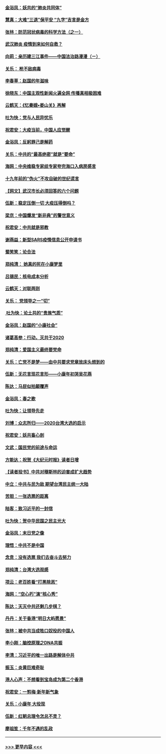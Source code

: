 #### [金浴凤：妖共的“肺炎共同体”](../pages/nsc993/n11829448.md?t=01292044) 
#### [慧真：大难“三退”保平安 “九字”吉言是金方](../pages/nsc993/n11829501.md?t=01292044) 
#### [张林：防范冠状病毒的科学方法（之一）](../pages/nsc993/n11828618.md?t=01292044) 
#### [武汉肺炎 疫情到来如何自救？](../pages/nsc993/n11827632.md?t=01292044) 
#### [向莉：亲历建三江事件——中国法治路漫漫（ㄧ）](../pages/nsc993/n11827190.md?t=01292044) 
#### [关乐： 枪不敌病毒](../pages/nsc993/n11826746.md?t=01292044) 
#### [李春草：赵国的年滋味](../pages/nsc993/n11826321.md?t=01292044) 
#### [徐晓东：中国主观性新闻火遍全网 传播真相极困难](../pages/nsc993/n11826508.md?t=01292044) 
#### [云鹤天：《忆秦娥▪娄山关》再解](../pages/nsc993/n11824682.md?t=01292044) 
#### [吐为快：党与人民异忧乐](../pages/nsc993/n11824660.md?t=01292044) 
#### [祝君安：大疫当前，中国人应觉醒](../pages/nsc993/n11821946.md?t=01292044) 
#### [金浴凤：反躬罪己是解药](../pages/nsc993/n11820280.md?t=01292044) 
#### [关乐：中共的“最高绝密”就是“要命”](../pages/nsc993/n11816946.md?t=01292044) 
#### [海网：中央维稳专家组专家夸完海口入病房感言](../pages/nsc993/n11815138.md?t=01292044) 
#### [十九年前的“伪火”不攻自破的世纪谎言](../pages/nsc993/n11813238.md?t=01292044) 
#### [【网文】武汉市长必须回答的六个问题](../pages/nsc993/n11813848.md?t=01292044) 
#### [伍新：稳定压倒一切 大疫压得倒吗？](../pages/nsc993/n11812634.md?t=01292044) 
#### [梁京：中国爆发“新非典”的警世意义](../pages/nsc993/n11812554.md?t=01292044) 
#### [祝君安：中共就是邪教](../pages/nsc993/n11812431.md?t=01292044) 
#### [谢燕益：新型SARS疫情信息公开申请书](../pages/nsc993/n11808840.md?t=01292044) 
#### [蜀笑笑：论合法](../pages/nsc993/n11808064.md?t=01292044) 
#### [郑纯清： 她真的死在小康梦里](../pages/nsc993/n11806623.md?t=01292044) 
#### [吕锡民：核电成本分析](../pages/nsc993/n11806284.md?t=01292044) 
#### [云鹤天：对联两则](../pages/nsc993/n11805957.md?t=01292044) 
#### [关乐： 党领导之一“切”](../pages/nsc993/n11804505.md?t=01292044) 
#### [ 吐为快：论土共的“贵族气质”](../pages/nsc993/n11804490.md?t=01292044) 
#### [金浴凤：赵国的“小康社会”](../pages/nsc993/n11804452.md?t=01292044) 
#### [诸葛高参：行动，灭共于2020](../pages/nsc993/n11804120.md?t=01292044) 
#### [郑纯清：爱国主义最终要党命](../pages/nsc993/n11802197.md?t=01292044) 
#### [关乐：亡党不是梦——由中共要求党章放床头想到的](../pages/nsc993/n11802156.md?t=01292044) 
#### [伍新：无花言现花言形——小康年初哭吴花燕](../pages/nsc993/n11800044.md?t=01292044) 
#### [陈达：马屁似拍颠覆声](../pages/nsc993/n11800010.md?t=01292044) 
#### [金浴凤：春之歌](../pages/nsc993/n11797687.md?t=01292044) 
#### [吐为快：让领导先走](../pages/nsc993/n11797512.md?t=01292044) 
#### [刘博：众志所归——2020台湾大选的启示](../pages/nsc993/n11796878.md?t=01292044) 
#### [祝君安：妖共畜心剖](../pages/nsc993/n11794273.md?t=01292044) 
#### [文武：国民党的前途与命运](../pages/nsc993/n11794198.md?t=01292044) 
#### [方能达：祝贺《大纪元时报》读者日增](../pages/nsc993/n11793807.md?t=01292044) 
#### [【读者投书】中共对穆斯林的迫害成扩大趋势](../pages/nsc993/n11791371.md?t=01292044) 
#### [中立：中共与民为敌 期望台湾民主统一大陆](../pages/nsc993/n11790392.md?t=01292044) 
#### [苦胆：一张选票的距离](../pages/nsc993/n11788914.md?t=01292044) 
#### [陆客：致习近平的一封信](../pages/nsc993/n11788867.md?t=01292044) 
#### [吐为快：贺中华民国之民主光大](../pages/nsc993/n11788618.md?t=01292044) 
#### [金浴凤：末日党之像](../pages/nsc993/n11787475.md?t=01292044) 
#### [理悟：中共不是中国](../pages/nsc993/n11787463.md?t=01292044) 
#### [念贲：没有选票  我们去奋斗去努力](../pages/nsc993/n11787398.md?t=01292044) 
#### [郑纯清：台湾大选观感](../pages/nsc993/n11786210.md?t=01292044) 
#### [项云：老百姓看“打黑除恶”](../pages/nsc993/n11785398.md?t=01292044) 
#### [海网：“空心朽”演“核心秀”](../pages/nsc993/n11783874.md?t=01292044) 
#### [陈达：天灭中共还剩几步棋？](../pages/nsc993/n11783719.md?t=01292044) 
#### [丹丹：关于香港“明日大屿愿景”](../pages/nsc993/n11783273.md?t=01292044) 
#### [张林：被中共当成牲口奴役的中国人](../pages/nsc993/n11782397.md?t=01292044) 
#### [李小刚：脑控原理之DNA共振](../pages/nsc993/n11780962.md?t=01292044) 
#### [李清：习近平的唯一出路是解体中共](../pages/nsc993/n11780866.md?t=01292044) 
#### [振玉：炎黄巨难奇耻](../pages/nsc993/n11779632.md?t=01292044) 
#### [港人心声：不想看到宝岛成为第二个香港](../pages/nsc993/n11778817.md?t=01292044) 
#### [祝君安：一剪梅‧新年新气象](../pages/nsc993/n11776340.md?t=01292044) 
#### [关乐：小康年 大役现](../pages/nsc993/n11774213.md?t=01292044) 
#### [伍新：红朝总理令怎总不灵？](../pages/nsc993/n11770813.md?t=01292044) 
#### [廖祖笙：千年不遇的乱政](../pages/nsc993/n11770373.md?t=01292044) 

----
#### [ >>> 更早内容 <<< ](../indexes/nsc993-earlier.md)

